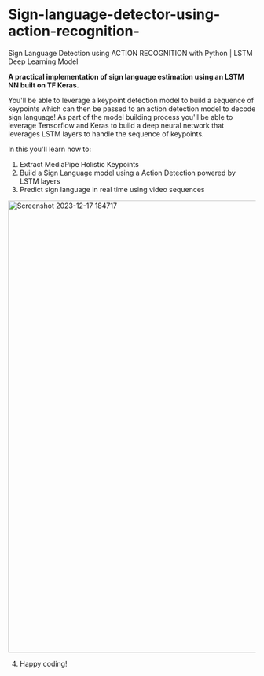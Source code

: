 # Sign-language-detector-using-action-recognition-
Sign Language Detection using ACTION RECOGNITION with Python | LSTM Deep Learning Model 

**A practical implementation of sign language estimation using an LSTM NN built on TF Keras.**

You'll be able to leverage a keypoint detection model to build a sequence of keypoints which can then be passed to an action detection model to decode sign language! As part of the model building process you'll be able to leverage Tensorflow and Keras to build a deep neural network that leverages LSTM layers to handle the sequence of keypoints.

In this you'll learn how to: 
1. Extract MediaPipe Holistic Keypoints
2. Build a Sign Language model using a Action Detection powered by LSTM layers
3. Predict sign language in real time using video sequences

<img width="918" alt="Screenshot 2023-12-17 184717" src="https://github.com/kanishkasah20/Sign-language-detector-using-action-recognition-/assets/114860158/853ff07f-1b8c-4c67-a732-556abdbb2e25">

4. Happy coding!
